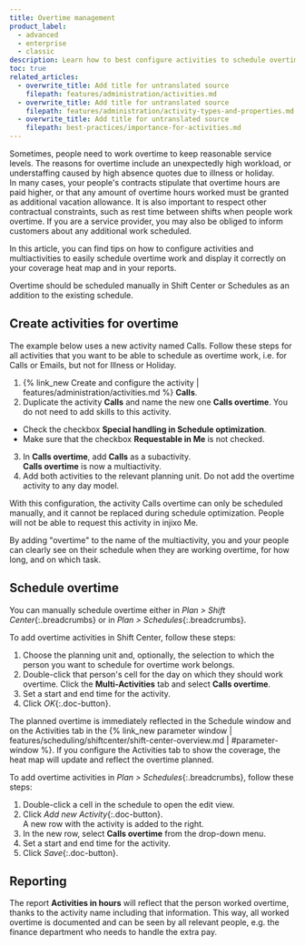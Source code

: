 ```yaml
---
title: Overtime management
product_label:
  - advanced
  - enterprise
  - classic
description: Learn how to best configure activities to schedule overtime work and document it in a transparent manner.
toc: true
related_articles:
  - overwrite_title: Add title for untranslated source
    filepath: features/administration/activities.md
  - overwrite_title: Add title for untranslated source
    filepath: features/administration/activity-types-and-properties.md
  - overwrite_title: Add title for untranslated source
    filepath: best-practices/importance-for-activities.md
---
```


Sometimes, people need to work overtime to keep reasonable service levels. The reasons for overtime include an unexpectedly high workload, or understaffing caused by high absence quotes due to illness or holiday.  
In many cases, your people's contracts stipulate that overtime hours are paid higher, or that any amount of overtime hours worked must be granted as additional vacation allowance. It is also important to respect other contractual constraints, such as rest time between shifts when people work overtime. If you are a service provider, you may also be obliged to inform customers about any additional work scheduled. 

In this article, you can find tips on how to configure activities and multiactivities to easily schedule overtime work and display it correctly on your coverage heat map and in your reports.

Overtime should be scheduled manually in Shift Center or Schedules as an addition to the existing schedule.

## Create activities for overtime

The example below uses a new activity named Calls. Follow these steps for all activities that you want to be able to schedule as overtime work, i.e. for Calls or Emails, but not for Illness or Holiday.

1. {% link_new Create and configure the activity | features/administration/activities.md %} **Calls**. 
2. Duplicate the activity **Calls** and name the new one **Calls overtime**. You do not need to add skills to this activity.  
  - Check the checkbox **Special handling in Schedule optimization**.
  - Make sure that the checkbox **Requestable in Me** is not checked.
3. In **Calls overtime**, add **Calls** as a subactivity.  
  **Calls overtime** is now a multiactivity.
4. Add both activities to the relevant planning unit. Do not add the overtime activity to any day model.

With this configuration, the activity Calls overtime can only be scheduled manually, and it cannot be replaced during schedule optimization. People will not be able to request this activity in injixo Me.

By adding "overtime" to the name of the multiactivity, you and your people can clearly see on their schedule when they are working overtime, for how long, and on which task.

## Schedule overtime

You can manually schedule overtime either in _Plan > Shift Center_{:.breadcrumbs} or in _Plan > Schedules_{:.breadcrumbs}.

To add overtime activities in Shift Center, follow these steps:

1. Choose the planning unit and, optionally, the selection to which the person you want to schedule for overtime work belongs.
2. Double-click that person's cell for the day on which they should work overtime. Click the **Multi-Activities** tab and select **Calls overtime**.
3. Set a start and end time for the activity.
4. Click _OK_{:.doc-button}.

The planned overtime is immediately reflected in the Schedule window and on the Activities tab in the {% link_new parameter window | features/scheduling/shiftcenter/shift-center-overview.md | #parameter-window %}. If you configure the Activities tab to show the coverage, the heat map will update and reflect the overtime planned.

To add overtime activities in _Plan > Schedules_{:.breadcrumbs}, follow these steps:

1. Double-click a cell in the schedule to open the edit view.
2. Click _Add new Activity_{:.doc-button}.  
  A new row with the activity is added to the right.
3. In the new row, select **Calls overtime** from the drop-down menu.
4. Set a start and end time for the activity.
5. Click _Save_{:.doc-button}.

## Reporting

The report **Activities in hours** will reflect that the person worked overtime, thanks to the activity name including that information. This way, all worked overtime is documented and can be seen by all relevant people, e.g. the finance department who needs to handle the extra pay.
